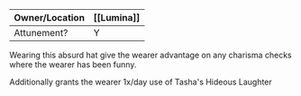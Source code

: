 
| Owner/Location | [[Lumina]] |
| -------------- | ---------- |
| Attunement?    | Y          |
Wearing this absurd hat give the wearer advantage on any charisma checks where the wearer has been funny.

Additionally grants the wearer 1x/day use of Tasha's Hideous Laughter